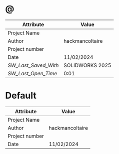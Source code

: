 # @
| Attribute | Value |
| ---  | ---     |
| Project Name |  |
| Author | hackmancoltaire |
| Project number |  |
| Date | 11/02/2024 |
| _SW_Last_Saved_With_ | SOLIDWORKS 2025 |
| _SW_Last_Open_Time_ | 0:01 |
# Default
| Attribute | Value |
| ---  | ---     |
| Project Name |  |
| Author | hackmancoltaire |
| Project number |  |
| Date | 11/02/2024 |
